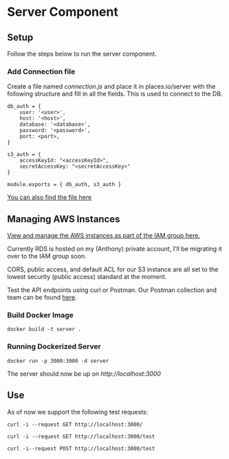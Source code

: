 # Server Component

## Setup
Follow the steps below to run the server component. 
### Add Connection file
Create a file named *connection.js* and place it in places.io/server with the following structure and fill in all the fields. This is used to connect to the DB.
```
db_auth = {   
    user: '<user>',
    host: '<host>',
    database: '<database>',
    password: '<password>',
    port: <port>,
}

s3_auth = {
    accessKeyId: "<accessKeyId>",
    secretAccessKey: "<secretAccessKey>"
}

module.exports = { db_auth, s3_auth }
```

[You can also find the file here](https://drive.google.com/a/rice.edu/file/d/1YY_oujDWLwfGjYLIV3dbwNTcfcFBmh5j/view?usp=sharing)

## Managing AWS Instances
[View and manage the AWS instances as part of the IAM group here.](https://docs.google.com/document/d/1yo2fyUCdL-AbamVPM4vPVfxVNaxXsR2Ssl3-_2pPiZE/edit?usp=sharing)

Currently RDS is hosted on my (Anthony) private account, I'll be migrating it over to the IAM group soon.

CORS, public access, and default ACL for our S3 instance are all set to the lowest security (public access) standard at the moment.

Test the API endpoints using curl or Postman. Our Postman collection and team can be found [here](https://app.getpostman.com/join-team?invite_code=774e04dcacbd77dfc4d4c44a3ddaf15c).

### Build Docker Image

```
docker build -t server .
```

### Running Dockerized Server

```
docker run -p 3000:3000 -d server
```
The server should now be up on *http://localhost:3000*

## Use
As of now we support the following test requests: 
```
curl -i --request GET http://localhost:3000/
```
```
curl -i --request GET http://localhost:3000/test
```
```
curl -i--request POST http://localhost:3000/test
```

